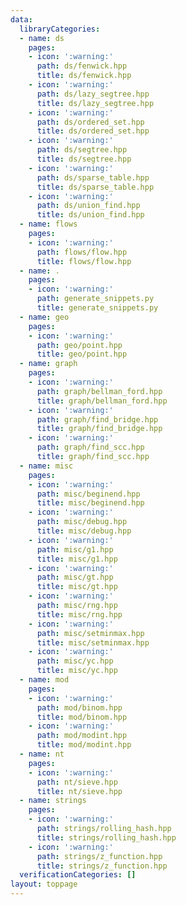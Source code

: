 ```yaml
---
data:
  libraryCategories:
  - name: ds
    pages:
    - icon: ':warning:'
      path: ds/fenwick.hpp
      title: ds/fenwick.hpp
    - icon: ':warning:'
      path: ds/lazy_segtree.hpp
      title: ds/lazy_segtree.hpp
    - icon: ':warning:'
      path: ds/ordered_set.hpp
      title: ds/ordered_set.hpp
    - icon: ':warning:'
      path: ds/segtree.hpp
      title: ds/segtree.hpp
    - icon: ':warning:'
      path: ds/sparse_table.hpp
      title: ds/sparse_table.hpp
    - icon: ':warning:'
      path: ds/union_find.hpp
      title: ds/union_find.hpp
  - name: flows
    pages:
    - icon: ':warning:'
      path: flows/flow.hpp
      title: flows/flow.hpp
  - name: .
    pages:
    - icon: ':warning:'
      path: generate_snippets.py
      title: generate_snippets.py
  - name: geo
    pages:
    - icon: ':warning:'
      path: geo/point.hpp
      title: geo/point.hpp
  - name: graph
    pages:
    - icon: ':warning:'
      path: graph/bellman_ford.hpp
      title: graph/bellman_ford.hpp
    - icon: ':warning:'
      path: graph/find_bridge.hpp
      title: graph/find_bridge.hpp
    - icon: ':warning:'
      path: graph/find_scc.hpp
      title: graph/find_scc.hpp
  - name: misc
    pages:
    - icon: ':warning:'
      path: misc/beginend.hpp
      title: misc/beginend.hpp
    - icon: ':warning:'
      path: misc/debug.hpp
      title: misc/debug.hpp
    - icon: ':warning:'
      path: misc/g1.hpp
      title: misc/g1.hpp
    - icon: ':warning:'
      path: misc/gt.hpp
      title: misc/gt.hpp
    - icon: ':warning:'
      path: misc/rng.hpp
      title: misc/rng.hpp
    - icon: ':warning:'
      path: misc/setminmax.hpp
      title: misc/setminmax.hpp
    - icon: ':warning:'
      path: misc/yc.hpp
      title: misc/yc.hpp
  - name: mod
    pages:
    - icon: ':warning:'
      path: mod/binom.hpp
      title: mod/binom.hpp
    - icon: ':warning:'
      path: mod/modint.hpp
      title: mod/modint.hpp
  - name: nt
    pages:
    - icon: ':warning:'
      path: nt/sieve.hpp
      title: nt/sieve.hpp
  - name: strings
    pages:
    - icon: ':warning:'
      path: strings/rolling_hash.hpp
      title: strings/rolling_hash.hpp
    - icon: ':warning:'
      path: strings/z_function.hpp
      title: strings/z_function.hpp
  verificationCategories: []
layout: toppage
---
```


